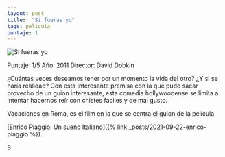 ```yaml
---
layout: post
title:  "Si fueras yo"
tags: pelicula
puntaje: 1
---
```




![Si fueras yo](https://pics.filmaffinity.com/Si_fueras_yo-579987149-mmed.jpg)

Puntaje: 1/5 
Año: 2011
Director: David Dobkin

¿Cuántas veces deseamos tener por un momento la vida del otro? ¿Y si se haría realidad? Con esta interesante premisa con la que pudo sacar provecho de un guion interesante, esta comedia hollywoodense se limita a intentar hacernos reír con chistes fáciles y de mal gusto.



Vacaciones en Roma, es el film en la que se centra el guion de la película 

[Enrico Piaggio: Un sueño Italiano]({% link _posts/2021-09-22-enrico-piaggio %}).

8

